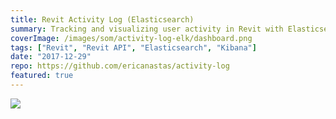 ```yaml
---
title: Revit Activity Log (Elasticsearch)
summary: Tracking and visualizing user activity in Revit with Elasticsearch and Kibana
coverImage: /images/som/activity-log-elk/dashboard.png
tags: ["Revit", "Revit API", "Elasticsearch", "Kibana"]
date: "2017-12-29"
repo: https://github.com/ericanastas/activity-log
featured: true
---
```


![](/images/som/activity-log-elk/sync-dashboard.png)
